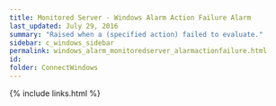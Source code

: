 ```yaml
---
title: ﻿Monitored Server - Windows Alarm Action Failure Alarm
last_updated: July 29, 2016
summary: "Raised when a (specified action) failed to evaluate."
sidebar: c_windows_sidebar
permalink: windows_alarm_monitoredserver_alarmactionfailure.html
id:
folder: ConnectWindows
---
```


{% include links.html %}
